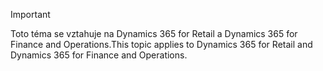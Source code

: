> [!IMPORTANT]
> <span data-ttu-id="bd25e-101">Toto téma se vztahuje na Dynamics 365 for Retail a Dynamics 365 for Finance and Operations.</span><span class="sxs-lookup"><span data-stu-id="bd25e-101">This topic applies to Dynamics 365 for Retail and Dynamics 365 for Finance and Operations.</span></span>
